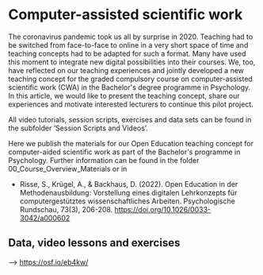 # Computer-assisted scientific work


The coronavirus pandemic took us all by surprise in 2020. Teaching had to be switched from face-to-face to online in a very short space of time and teaching concepts had to be adapted for such a format. 
Many have used this moment to integrate new digital possibilities into their courses. We, too, have reflected on our teaching experiences and jointly developed a new teaching concept for the graded compulsory course on computer-assisted scientific work (CWA) in the Bachelor's degree programme in Psychology. 
In this article, we would like to present the teaching concept, share our experiences and motivate interested lecturers to continue this pilot project.

All video tutorials, session scripts, exercises and data sets can be found in the subfolder ‘Session Scripts and Videos’.

Here we publish the materials for our Open Education teaching concept for computer-aided scientific work as part of the Bachelor's programme in Psychology. 
Further information can be found in the folder 00_Course_Overview_Materials or in 

- Risse, S., Krügel, A., & Backhaus, D. (2022). Open Education in der Methodenausbildung: Vorstellung eines digitalen Lehrkonzepts für computergestütztes wissenschaftliches Arbeiten. Psychologische Rundschau, 73(3), 206-208. https://doi.org/10.1026/0033-3042/a000602

## Data, video lessons and exercises
--> https://osf.io/eb4kw/
